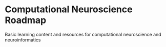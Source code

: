 # Computational Neuroscience Roadmap
Basic learning content and resources for computational neuroscience and neuroinformatics
